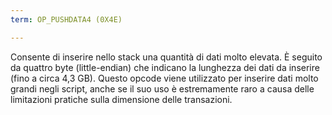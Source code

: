 ```yaml
---
term: OP_PUSHDATA4 (0X4E)

---
```

Consente di inserire nello stack una quantità di dati molto elevata. È seguito da quattro byte (little-endian) che indicano la lunghezza dei dati da inserire (fino a circa 4,3 GB). Questo opcode viene utilizzato per inserire dati molto grandi negli script, anche se il suo uso è estremamente raro a causa delle limitazioni pratiche sulla dimensione delle transazioni.